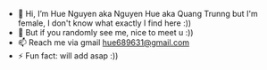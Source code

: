 - 👋 Hi, I’m Hue Nguyen aka Nguyen Hue aka Quang Trunng but I'm female, I don't know what exactly I find here :))
- 👀 But if you randomly see me, nice to meet u :))
- 📫 Reach me via gmail hue689631@gmail.com
- ⚡ Fun fact: will add asap :))

<!---
lilynguyen371/lilynguyen371 is a ✨ special ✨ repository because its `README.md` (this file) appears on your GitHub profile.
You can click the Preview link to take a look at your changes.
--->
